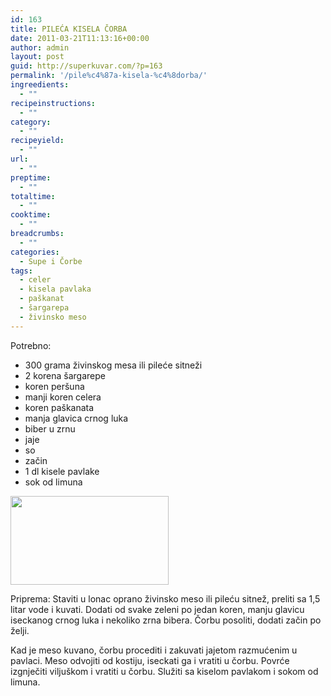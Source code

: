 ```yaml
---
id: 163
title: PILEĆA KISELA ČORBA
date: 2011-03-21T11:13:16+00:00
author: admin
layout: post
guid: http://superkuvar.com/?p=163
permalink: '/pile%c4%87a-kisela-%c4%8dorba/'
ingreedients:
  - ""
recipeinstructions:
  - ""
category:
  - ""
recipeyield:
  - ""
url:
  - ""
preptime:
  - ""
totaltime:
  - ""
cooktime:
  - ""
breadcrumbs:
  - ""
categories:
  - Supe i Čorbe
tags:
  - celer
  - kisela pavlaka
  - paškanat
  - šargarepa
  - živinsko meso
---
```

Potrebno:

  * 300 grama živinskog mesa ili pileće sitneži
  * 2 korena šargarepe
  * koren peršuna
  * manji koren celera
  * koren paškanata
  * manja glavica crnog luka
  * biber u zrnu
  * jaje
  * so
  * začin
  * 1 dl kisele pavlake
  * sok od limuna

<img class="alignnone size-full wp-image-813" title="pilecakislacorba" src="//superkuvar.com/wp-content/uploads/2011/03/pilecakislacorba-e1306838349843.jpg" alt="" width="253" height="142" /> 

Priprema: Staviti u lonac oprano živinsko meso ili pileću sitnež, preliti sa 1,5 litar vode i kuvati. Dodati od svake zeleni po jedan koren, manju glavicu iseckanog crnog luka i nekoliko zrna bibera. Čorbu posoliti, dodati začin po želji.

Kad je meso kuvano, čorbu procediti i zakuvati jajetom razmućenim u pavlaci. Meso odvojiti od kostiju, iseckati ga i vratiti u čorbu. Povrće izgnječiti viljuškom i vratiti u čorbu. Služiti sa kiselom pavlakom i sokom od limuna.